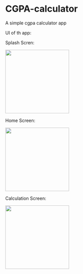 # CGPA-calculator
A simple cgpa calculator app 

UI of th app:


Splash Scren: 

<img src="https://user-images.githubusercontent.com/79544770/234185084-5817291f-ad40-43e5-a4a8-a24650098aa8.jpg" width=200px>


Home Screen:

<img src="https://user-images.githubusercontent.com/79544770/234187304-95e4ec9e-8ec3-4c00-9fb9-f6e768fca98c.jpg" width=200px>


Calculation Screen:

<img src="https://user-images.githubusercontent.com/79544770/234187541-a106426e-381f-4bd1-b759-856837c91f07.jpg" width=200px>
